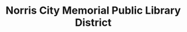 ---
layout: repo
title: "Norris City Memorial Public Library District"
id: 15469
permalink: repos/15469/
---